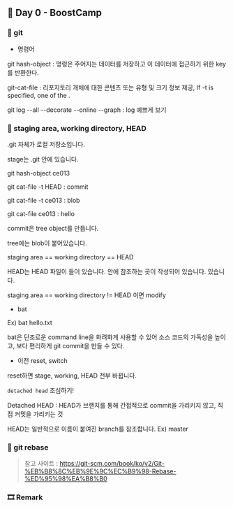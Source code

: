 ## 📕 Day 0 - BoostCamp

### 📘 git

* 명령어

git hash-object : 명령은 주어지는 데이터를 저장하고 이 데이터에 접근하기 위한 key를 반환한다.

git-cat-file : 리포지토리 개체에 대한 콘텐츠 또는 유형 및 크기 정보 제공, If -t is specified, one of the <type>.

git log --all --decorate --online --graph : log 예쁘게 보기

### 📘 staging area, working directory, HEAD

.git 자체가 로컬 저장소입니다.

stage는 .git 안에 있습니다.

git hash-object ce013

git cat-file -t HEAD : commit

git cat-file -t ce013 : blob

git cat-file ce013 : hello

commit은 tree object를 만듭니다.

tree에는 blob이 붙어있습니다.

staging area == working directory == HEAD

HEAD는 HEAD 파일이 들어 있습니다. 안에 참조하는 곳이 작성되어 있습니다. 있습니다.

staging area == working directory != HEAD 이면 modify

* bat

Ex) bat hello.txt

bat은 단조로운 command line을 화려화게 사용할 수 있어 소스 코드의 가독성을 높이고, 보다 편리하게 git commit을 만들 수 있다.

* 이전 reset, switch

reset하면 stage, working, HEAD 전부 바뀝니다.

`detached head` 조심하기!

Detached HEAD : HEAD가 브랜치를 통해 간접적으로 commit을 가리키지 않고, 직접 커밋을 가리키는 것

HEAD는 일반적으로 이름이 붙여진 branch를 참조합니다. Ex) master

### 📘 git rebase

> 참고 사이트 : https://git-scm.com/book/ko/v2/Git-%EB%B8%8C%EB%9E%9C%EC%B9%98-Rebase-%ED%95%98%EA%B8%B0



### 🎞 Remark
